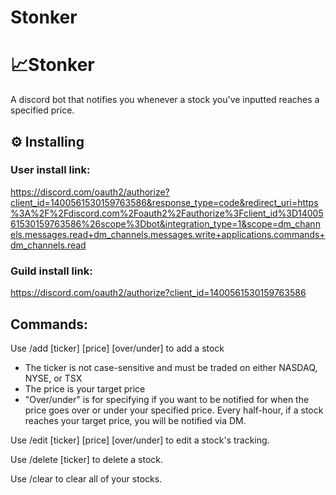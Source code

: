 # Stonker
# 📈Stonker

A discord bot that notifies you whenever a stock you've inputted reaches a specified price.

## ⚙️ Installing

### User install link:

https://discord.com/oauth2/authorize?client_id=1400561530159763586&response_type=code&redirect_uri=https%3A%2F%2Fdiscord.com%2Foauth2%2Fauthorize%3Fclient_id%3D1400561530159763586%26scope%3Dbot&integration_type=1&scope=dm_channels.messages.read+dm_channels.messages.write+applications.commands+dm_channels.read

### Guild install link:

https://discord.com/oauth2/authorize?client_id=1400561530159763586

## Commands:

Use /add [ticker] [price] [over/under] to add a stock

- The ticker is not case-sensitive and must be traded on either NASDAQ, NYSE, or TSX
- The price is your target price
- "Over/under" is for specifying if you want to be notified for when the price goes over or under your specified price. 
Every half-hour, if a stock reaches your target price, you will be notified via DM. 

Use /edit [ticker] [price] [over/under] to edit a stock's tracking.

Use /delete [ticker] to delete a stock. 

Use /clear to clear all of your stocks.
